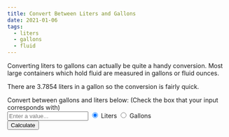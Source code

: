 ```yaml
---
title: Convert Between Liters and Gallons
date: 2021-01-06
tags:
  - liters
  - gallons
  - fluid
---
```


Converting liters to gallons can actually be quite a handy conversion. Most large containers which hold fluid are measured in gallons or fluid ounces.

There are 3.7854 liters in a gallon so the conversion is fairly quick.


<div class="gallons-to-liters">
  <label for="input">Convert between gallons and liters below: (Check the box that your input corresponds with)</label>
  <div class="flex">
    <input id="input" type="number" placeholder="Enter a value...">
    <input class="radio" type="radio" id="liters" value="liters" name="option" checked>
    <label for="liters">Liters</label>
    <input class="radio" type="radio" id="gallons" value="gallons" name="option">
    <label for="meters">Gallons</label>
  </div>
  <button type="submit" id="calc-lg">Calculate</button>
</div>

<div class="lg-result"></div>